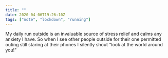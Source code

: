 ```yaml
---
title: ""
date: 2020-04-06T19:26:10Z
tags: ["note", "lockdown", "running"]
---
```


My daily run outside is an invaluable source of stress relief and calms any anxiety I have. So when I see other people outside for their one permitted outing still staring at their phones I silently shout "look at the world around you!"
